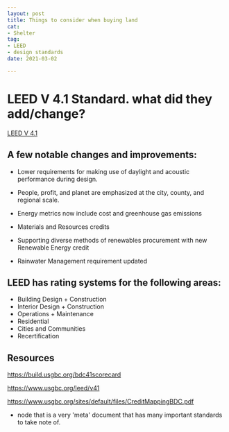 ```yaml
---
layout: post
title: Things to consider when buying land
cat:
- Shelter
tag:
- LEED
- design standards
date: 2021-03-02

---
```

LEED V 4.1 Standard. what did they add/change?
=============================================

[LEED V 4.1](https://www.usgbc.org/leed/v41)



## A few notable changes and improvements:

- Lower requirements for making use of daylight and acoustic performance during design.

- People, profit, and planet are emphasized at the city, county, and regional scale.

- Energy metrics now include cost and greenhouse gas emissions

- Materials and Resources credits 

- Supporting diverse methods of renewables procurement with new Renewable Energy credit

- Rainwater Management requirement updated


## LEED has rating systems for the following areas: 

- Building Design + Construction
- Interior Design + Construction
- Operations + Maintenance
- Residential
- Cities and Communities
- Recertification

## Resources

https://build.usgbc.org/bdc41scorecard

https://www.usgbc.org/leed/v41

https://www.usgbc.org/sites/default/files/CreditMappingBDC.pdf
   - node that is a very 'meta' document that has many important standards to take note of.

